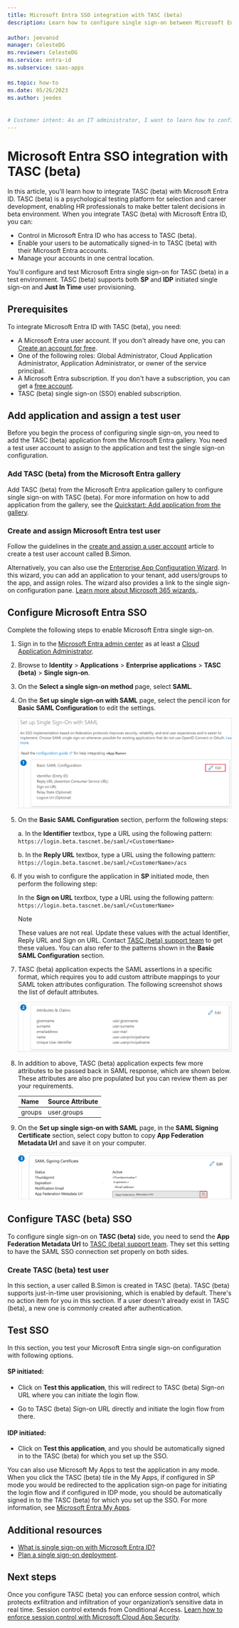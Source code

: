 ```yaml
---
title: Microsoft Entra SSO integration with TASC (beta)
description: Learn how to configure single sign-on between Microsoft Entra ID and TASC (beta).

author: jeevansd
manager: CelesteDG
ms.reviewer: CelesteDG
ms.service: entra-id
ms.subservice: saas-apps

ms.topic: how-to
ms.date: 05/26/2023
ms.author: jeedes


# Customer intent: As an IT administrator, I want to learn how to configure single sign-on between Microsoft Entra ID and TASC (beta) so that I can control who has access to TASC (beta), enable automatic sign-in with Microsoft Entra accounts, and manage my accounts in one central location.
---
```


# Microsoft Entra SSO integration with TASC (beta)

In this article, you'll learn how to integrate TASC (beta) with Microsoft Entra ID. TASC (beta) is a psychological testing platform for selection and career development, enabling HR professionals to make better talent decisions in beta environment. When you integrate TASC (beta) with Microsoft Entra ID, you can:

* Control in Microsoft Entra ID who has access to TASC (beta).
* Enable your users to be automatically signed-in to TASC (beta) with their Microsoft Entra accounts.
* Manage your accounts in one central location.

You'll configure and test Microsoft Entra single sign-on for TASC (beta) in a test environment. TASC (beta) supports both **SP** and **IDP** initiated single sign-on and **Just In Time** user provisioning.

## Prerequisites

To integrate Microsoft Entra ID with TASC (beta), you need:

* A Microsoft Entra user account. If you don't already have one, you can [Create an account for free](https://azure.microsoft.com/free/?WT.mc_id=A261C142F).
* One of the following roles: Global Administrator, Cloud Application Administrator, Application Administrator, or owner of the service principal.
* A Microsoft Entra subscription. If you don't have a subscription, you can get a [free account](https://azure.microsoft.com/free/).
* TASC (beta) single sign-on (SSO) enabled subscription.

## Add application and assign a test user

Before you begin the process of configuring single sign-on, you need to add the TASC (beta) application from the Microsoft Entra gallery. You need a test user account to assign to the application and test the single sign-on configuration.

<a name='add-tasc-beta-from-the-azure-ad-gallery'></a>

### Add TASC (beta) from the Microsoft Entra gallery

Add TASC (beta) from the Microsoft Entra application gallery to configure single sign-on with TASC (beta). For more information on how to add application from the gallery, see the [Quickstart: Add application from the gallery](~/identity/enterprise-apps/add-application-portal.md).

<a name='create-and-assign-azure-ad-test-user'></a>

### Create and assign Microsoft Entra test user

Follow the guidelines in the [create and assign a user account](~/identity/enterprise-apps/add-application-portal-assign-users.md) article to create a test user account called B.Simon.

Alternatively, you can also use the [Enterprise App Configuration Wizard](https://portal.office.com/AdminPortal/home?Q=Docs#/azureadappintegration). In this wizard, you can add an application to your tenant, add users/groups to the app, and assign roles. The wizard also provides a link to the single sign-on configuration pane. [Learn more about Microsoft 365 wizards.](/microsoft-365/admin/misc/azure-ad-setup-guides). 

<a name='configure-azure-ad-sso'></a>

## Configure Microsoft Entra SSO

Complete the following steps to enable Microsoft Entra single sign-on.

1. Sign in to the [Microsoft Entra admin center](https://entra.microsoft.com) as at least a [Cloud Application Administrator](~/identity/role-based-access-control/permissions-reference.md#cloud-application-administrator).
1. Browse to **Identity** > **Applications** > **Enterprise applications** > **TASC (beta)** > **Single sign-on**.
1. On the **Select a single sign-on method** page, select **SAML**.
1. On the **Set up single sign-on with SAML** page, select the pencil icon for **Basic SAML Configuration** to edit the settings.

   ![Screenshot shows how to edit Basic SAML Configuration.](common/edit-urls.png "Basic Configuration")

1. On the **Basic SAML Configuration** section, perform the following steps:

    a. In the **Identifier** textbox, type a URL using the following pattern:
    `https://login.beta.tascnet.be/saml/<CustomerName>`

    b. In the **Reply URL** textbox, type a URL using the following pattern:
    `https://login.beta.tascnet.be/saml/<CustomerName>/acs`

1. If you wish to configure the application in **SP** initiated mode, then perform the following step:

    In the **Sign on URL** textbox, type a URL using the following pattern:
    `https://login.beta.tascnet.be/saml/<CustomerName>`

    > [!NOTE]
    > These values are not real. Update these values with the actual Identifier, Reply URL and Sign on URL. Contact [TASC (beta) support team](mailto:support@cebir.be) to get these values. You can also refer to the patterns shown in the **Basic SAML Configuration** section.

1. TASC (beta) application expects the SAML assertions in a specific format, which requires you to add custom attribute mappings to your SAML token attributes configuration. The following screenshot shows the list of default attributes.

    ![Screenshot shows the image of attributes configuration.](common/default-attributes.png "Attributes")

1. In addition to above, TASC (beta) application expects few more attributes to be passed back in SAML response, which are shown below. These attributes are also pre populated but you can review them as per your requirements.

    | Name | Source Attribute|
    | ------------ | --------- |
    | groups | user.groups |

1. On the **Set up single sign-on with SAML** page, in the **SAML Signing Certificate** section, select copy button to copy **App Federation Metadata Url** and save it on your computer.

	![Screenshot shows the Certificate download link.](common/copy-metadataurl.png "Certificate")

## Configure TASC (beta) SSO

To configure single sign-on on **TASC (beta)** side, you need to send the **App Federation Metadata Url** to [TASC (beta) support team](mailto:support@cebir.be). They set this setting to have the SAML SSO connection set properly on both sides.

### Create TASC (beta) test user

In this section, a user called B.Simon is created in TASC (beta). TASC (beta) supports just-in-time user provisioning, which is enabled by default. There's no action item for you in this section. If a user doesn't already exist in TASC (beta), a new one is commonly created after authentication.

## Test SSO 

In this section, you test your Microsoft Entra single sign-on configuration with following options. 

#### SP initiated:

* Click on **Test this application**, this will redirect to TASC (beta) Sign-on URL where you can initiate the login flow.  

* Go to TASC (beta) Sign-on URL directly and initiate the login flow from there.

#### IDP initiated:

* Click on **Test this application**, and you should be automatically signed in to the TASC (beta) for which you set up the SSO. 

You can also use Microsoft My Apps to test the application in any mode. When you click the TASC (beta) tile in the My Apps, if configured in SP mode you would be redirected to the application sign-on page for initiating the login flow and if configured in IDP mode, you should be automatically signed in to the TASC (beta) for which you set up the SSO. For more information, see [Microsoft Entra My Apps](/azure/active-directory/manage-apps/end-user-experiences#azure-ad-my-apps).

## Additional resources

* [What is single sign-on with Microsoft Entra ID?](~/identity/enterprise-apps/what-is-single-sign-on.md)
* [Plan a single sign-on deployment](~/identity/enterprise-apps/plan-sso-deployment.md).

## Next steps

Once you configure TASC (beta) you can enforce session control, which protects exfiltration and infiltration of your organization’s sensitive data in real time. Session control extends from Conditional Access. [Learn how to enforce session control with Microsoft Cloud App Security](/cloud-app-security/proxy-deployment-aad).
